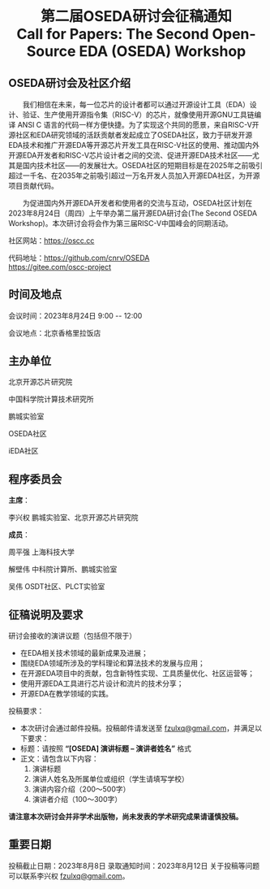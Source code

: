 <div>
    <h1>第二届OSEDA研讨会征稿通知</h1>
    <h1>Call for Papers: The Second Open-Source EDA (OSEDA) Workshop</h1>
</div>

<style lang="scss" scope>
    h1 {
        text-align: center;
        font-weight: bold;
    }
    h1:nth-of-type(1) {
        margin: 0px auto;
    }
    h1:nth-of-type(2) {
        margin-top: 0px;
    }
</style>

## OSEDA研讨会及社区介绍

&emsp;&emsp;我们相信在未来，每一位芯片的设计者都可以通过开源设计工具（EDA）设计、验证、生产使用开源指令集（RISC-V）的芯片，就像使用开源GNU工具链编译 ANSI C 语言的代码一样方便快捷。为了实现这个共同的愿景，来自RISC-V开源社区和EDA研究领域的活跃贡献者发起成立了OSEDA社区，致力于研发开源EDA技术和推广开源EDA等开源芯片开发工具在RISC-V社区的使用、推动国内外开源EDA开发者和RISC-V芯片设计者之间的交流、促进开源EDA技术社区——尤其是国内技术社区——的发展壮大。OSEDA社区的短期目标是在2025年之前吸引超过一千名、在2035年之前吸引超过一万名开发人员加入开源EDA社区，为开源项目贡献代码。

&emsp;&emsp;为促进国内外开源EDA开发者和使用者的交流与互动，OSEDA社区计划在2023年8月24日（周四）上午举办第二届开源EDA研讨会(The Second OSEDA Workshop)。本次研讨会将会作为第三届RISC-V中国峰会的同期活动。

社区网站：https://oscc.cc

代码地址：https://github.com/cnrv/OSEDA
&emsp;&emsp;&emsp;&emsp;&emsp;https://gitee.com/oscc-project

## 时间及地点

会议时间：2023年8月24日 9:00 -- 12:00

会议地点：北京香格里拉饭店

## 主办单位

北京开源芯片研究院

中国科学院计算技术研究所

鹏城实验室

OSEDA社区

iEDA社区

## 程序委员会

**主席**：

李兴权 鹏城实验室、北京开源芯片研究院

**成员**：

周平强 上海科技大学

解壁伟 中科院计算所、鹏城实验室

吴伟 OSDT社区、PLCT实验室

## 征稿说明及要求

研讨会接收的演讲议题（包括但不限于）

- 在EDA相关技术领域的最新成果及进展；
- 围绕EDA领域所涉及的学科理论和算法技术的发展与应用；
- 在开源EDA项目中的贡献，包含新特性实现、工具质量优化、社区运营等；
- 使用开源EDA工具进行芯片设计和流片的技术分享；
- 开源EDA在教学领域的实践。

投稿要求：

- 本次研讨会通过邮件投稿。投稿邮件请发送至 [fzulxq@gmail.com](mailto:fzulxq@gmail.com)，并满足以下要求：
- 标题：请按照 **“[OSEDA] 演讲标题 – 演讲者姓名”** 格式
- 正文：请包含以下内容：
    1. 演讲标题
    2. 演讲人姓名及所属单位或组织（学生请填写学校）
    3. 演讲内容介绍（200～500字）
    4. 演讲者介绍（100～300字）

**请注意本次研讨会并非学术出版物，尚未发表的学术研究成果请谨慎投稿。**

## 重要日期

投稿截止日期：2023年8月8日
录取通知时间：2023年8月12日
关于投稿等问题可以联系李兴权 [fzulxq@gmail.com](mailto:fzulxq@gmail.com)。
